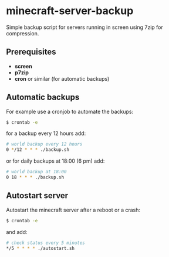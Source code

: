 # minecraft-server-backup
Simple backup script for servers running in screen using 7zip for compression.

## Prerequisites
- **screen**
- **p7zip**
- **cron** or similar (for automatic backups)

## Automatic backups
For example use a cronjob to automate the backups:

```bash
$ crontab -e
```

for a backup every 12 hours add:
```bash
# world backup every 12 hours
0 */12 * * * ./backup.sh
```

or for daily backups at 18:00 (6 pm) add:

```bash
# world backup at 18:00
0 18 * * * ./backup.sh
```

## Autostart server
Autostart the minecraft server after a reboot or a crash:

```bash
$ crontab -e
```

and add:

```bash
# check status every 5 minutes
*/5 * * * * ./autostart.sh
```
